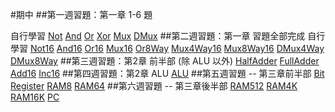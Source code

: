 #期中
##第一週習題：第一章 1-6 題

自行學習
[Not](https://github.com/Micha1lyu/_co/blob/master/01/Not.hdl)
[And](https://github.com/Micha1lyu/_co/blob/master/01/And.hdl)
[Or](https://github.com/Micha1lyu/_co/blob/master/01/Or.hdl)
[Xor](https://github.com/Micha1lyu/_co/blob/master/01/Xor.hdl)
[Mux](https://github.com/Micha1lyu/_co/blob/master/01/Mux.hdl)
[DMux](https://github.com/Micha1lyu/_co/blob/master/01/DMux.hdl)
##第二週習題：第一章 習題全部完成
自行學習
[Not16](https://github.com/Micha1lyu/_co/blob/master/01/Not16.hdl)
[And16](https://github.com/Micha1lyu/_co/blob/master/01/And16.hdl)
[Or16](https://github.com/Micha1lyu/_co/blob/master/01/Or16.hdl)
[Mux16](https://github.com/Micha1lyu/_co/blob/master/01/Mux16.hdl)
[Or8Way](https://github.com/Micha1lyu/_co/blob/master/01/Or8Way.hdl)
[Mux4Way16](https://github.com/Micha1lyu/_co/blob/master/01/Mux4Way16.hdl)
[Mux8Way16](https://github.com/Micha1lyu/_co/blob/master/01/Mux8Way16.hdl)
[DMux4Way](https://github.com/Micha1lyu/_co/blob/master/01/DMux4Way.hdl)
[DMux8Way](https://github.com/Micha1lyu/_co/blob/master/01/DMux8Way.hdl)
##第三週習題：第2章 前半部 (除 ALU 以外)
[HalfAdder](https://github.com/Micha1lyu/_co/blob/master/02/HalfAdder.hdl)
[FullAdder](https://github.com/Micha1lyu/_co/blob/master/02/FullAdder.hdl)
[Add16](https://github.com/Micha1lyu/_co/blob/master/02/Add16.hdl)
[Inc16](https://github.com/Micha1lyu/_co/blob/master/02/Inc16.hdl)
##第四週習題：第2章 ALU
[ALU](https://github.com/Micha1lyu/_co/blob/master/02/ALU.hdl)
##第五週習題 -- 第三章前半部
[Bit](https://github.com/Micha1lyu/_co/blob/master/03/a/Bit.hdl)
[Register](https://github.com/Micha1lyu/_co/blob/master/03/a/Register.hdl)
[RAM8](https://github.com/Micha1lyu/_co/blob/master/03/a/RAM8.hdl)
[RAM64](https://github.com/Micha1lyu/_co/blob/master/03/a/RAM64.hdl)
##第六週習題 -- 第三章後半部
[RAM512](https://github.com/Micha1lyu/_co/blob/master/03/b/RAM512.hdl)
[RAM4K](https://github.com/Micha1lyu/_co/blob/master/03/b/RAM4K.hdl)
[RAM16K](https://github.com/Micha1lyu/_co/blob/master/03/b/RAM16K.hdl)
[PC](https://github.com/Micha1lyu/_co/blob/master/03/a/PC.hdl)
